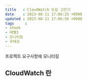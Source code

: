 ```yaml
---
title   : CloudWatch 도입 고민기
date    : 2023-08-11 17:06:25 +0900
updated : 2023-08-11 17:06:56 +0900
tags     : 
- shook
- 레벨3
- 모니터링
- 우테코
---
```


프로젝트 요구사항에 모니터링

## CloudWatch 란